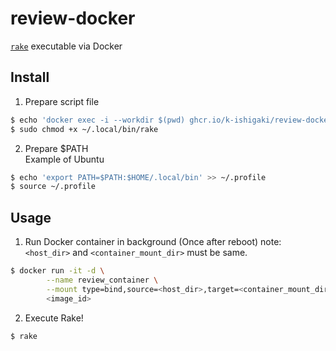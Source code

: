 # review-docker

[`rake`](https://reviewml.org/ja/) executable via Docker

## Install

1. Prepare script file
```sh
$ echo 'docker exec -i --workdir $(pwd) ghcr.io/k-ishigaki/review-docker rake $@' > ~/.local/bin/rake
$ sudo chmod +x ~/.local/bin/rake
```
2. Prepare $PATH<br>
Example of Ubuntu
```sh
$ echo 'export PATH=$PATH:$HOME/.local/bin' >> ~/.profile
$ source ~/.profile
```

## Usage

1. Run Docker container in background (Once after reboot)  note: `<host_dir>` and `<container_mount_dir>` must be same.
```sh
$ docker run -it -d \
        --name review_container \
        --mount type=bind,source=<host_dir>,target=<container_mount_dir> \
        <image_id>
```
2. Execute Rake!
```sh
$ rake
```
